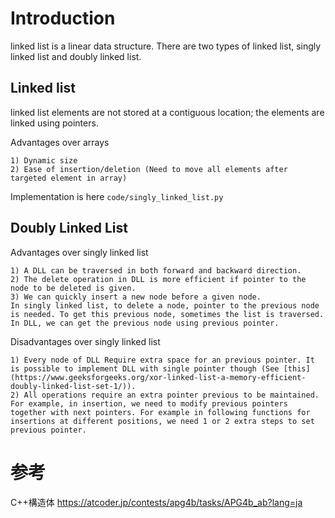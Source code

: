 # Introduction

linked list is a linear data structure.
There are two types of linked list, singly linked list and doubly linked list.

## Linked list

linked list elements are not stored at a contiguous location; the elements are linked using pointers.

Advantages over arrays
```
1) Dynamic size
2) Ease of insertion/deletion (Need to move all elements after targeted element in array)
```


Implementation is here
`code/singly_linked_list.py`

## Doubly Linked List

Advantages over singly linked list

```
1) A DLL can be traversed in both forward and backward direction.
2) The delete operation in DLL is more efficient if pointer to the node to be deleted is given.
3) We can quickly insert a new node before a given node.
In singly linked list, to delete a node, pointer to the previous node is needed. To get this previous node, sometimes the list is traversed. In DLL, we can get the previous node using previous pointer.
```

Disadvantages over singly linked list
```
1) Every node of DLL Require extra space for an previous pointer. It is possible to implement DLL with single pointer though (See [this](https://www.geeksforgeeks.org/xor-linked-list-a-memory-efficient-doubly-linked-list-set-1/)).
2) All operations require an extra pointer previous to be maintained. For example, in insertion, we need to modify previous pointers together with next pointers. For example in following functions for insertions at different positions, we need 1 or 2 extra steps to set previous pointer.
```

# 参考

C++構造体
https://atcoder.jp/contests/apg4b/tasks/APG4b_ab?lang=ja
